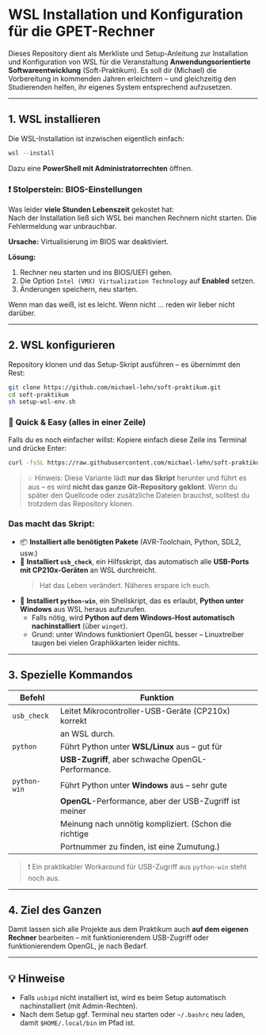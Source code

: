 # WSL Installation und Konfiguration für die GPET-Rechner

Dieses Repository dient als Merkliste und Setup-Anleitung zur Installation und
Konfiguration von WSL für die Veranstaltung **Anwendungsorientierte
Softwareentwicklung** (Soft-Praktikum). Es soll dir (Michael) die Vorbereitung
in kommenden Jahren erleichtern – und gleichzeitig den Studierenden helfen, ihr
eigenes System entsprechend aufzusetzen.

---

## 1. WSL installieren

Die WSL-Installation ist inzwischen eigentlich einfach:

```powershell
wsl --install
```

Dazu eine **PowerShell mit Administratorrechten** öffnen.

### ❗ Stolperstein: BIOS-Einstellungen

Was leider **viele Stunden Lebenszeit** gekostet hat:  
Nach der Installation ließ sich WSL bei manchen Rechnern nicht starten. Die
Fehlermeldung war unbrauchbar.

**Ursache:** Virtualisierung im BIOS war deaktiviert.

**Lösung:**

1. Rechner neu starten und ins BIOS/UEFI gehen.
2. Die Option `Intel (VMX) Virtualization Technology` auf **Enabled** setzen.
3. Änderungen speichern, neu starten.

Wenn man das weiß, ist es leicht. Wenn nicht … reden wir lieber nicht darüber.

---

## 2. WSL konfigurieren

Repository klonen und das Setup-Skript ausführen – es übernimmt den Rest:

```bash
git clone https://github.com/michael-lehn/soft-praktikum.git
cd soft-praktikum
sh setup-wsl-env.sh
```

### 🧪 Quick & Easy (alles in einer Zeile)

Falls du es noch einfacher willst: Kopiere einfach diese Zeile ins Terminal
und drücke Enter:

```bash
curl -fsSL https://raw.githubusercontent.com/michael-lehn/soft-praktikum/main/setup-wsl-env.sh | sh
```

> 💡 Hinweis: Diese Variante lädt **nur das Skript** herunter und führt es aus
> – es wird **nicht das ganze Git-Repository geklont**. Wenn du später den
> Quellcode oder zusätzliche Dateien brauchst, solltest du trotzdem das
> Repository klonen.

### Das macht das Skript:

- 📦 **Installiert alle benötigten Pakete** (AVR-Toolchain, Python, SDL2, usw.)
- 🔌 **Installiert `usb_check`**, ein Hilfsskript, das automatisch alle
  **USB-Ports mit CP210x-Geräten** an WSL durchreicht.
  > Hat das Leben verändert. Näheres erspare ich euch.
- 🐍 **Installiert `python-win`**, ein Shellskript, das es erlaubt, **Python
  unter Windows** aus WSL heraus aufzurufen.
  - Falls nötig, wird **Python auf dem Windows-Host automatisch
    nachinstalliert** (über `winget`).
  - Grund: unter Windows funktioniert OpenGL besser – Linuxtreiber taugen bei
    vielen Graphikkarten leider nichts.

---

## 3. Spezielle Kommandos

| Befehl        | Funktion                                                  |
|---------------|-----------------------------------------------------------|
| `usb_check`   | Leitet Mikrocontroller-USB-Geräte (CP210x) korrekt        |
|               | an WSL durch.                                             |
| `python`      | Führt Python unter **WSL/Linux** aus – gut für            |
|               | **USB-Zugriff**, aber schwache OpenGL-Performance.        |
| `python-win`  | Führt Python unter **Windows** aus – sehr gute            |
|               | **OpenGL**-Performance, aber der USB-Zugriff ist meiner   |
|               | Meinung nach unnötig kompliziert. (Schon die richtige     |
|               | Portnummer zu finden, ist eine Zumutung.)                 |

> ❗ Ein praktikabler Workaround für USB-Zugriff aus `python-win` steht noch
> aus.

---

## 4. Ziel des Ganzen

Damit lassen sich alle Projekte aus dem Praktikum auch **auf dem eigenen
Rechner** bearbeiten – mit funktionierendem USB-Zugriff oder funktionierendem
OpenGL, je nach Bedarf.

---

## 💡 Hinweise

- Falls `usbipd` nicht installiert ist, wird es beim Setup automatisch
  nachinstalliert (mit Admin-Rechten).
- Nach dem Setup ggf. Terminal neu starten oder `~/.bashrc` neu laden, damit
  `$HOME/.local/bin` im Pfad ist.

